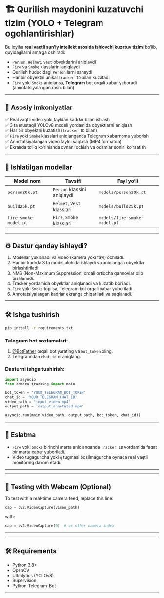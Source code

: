 # 🏗️ Qurilish maydonini kuzatuvchi tizim (YOLO + Telegram ogohlantirishlar)

Bu loyiha **real vaqtli sun’iy intellekt asosida ishlovchi kuzatuv tizimi** bo‘lib, quyidagilarni amalga oshiradi:

- `Person`, `Helmet`, `Vest` obyektlarini aniqlaydi
- `Fire` va `Smoke` klasslarini aniqlaydi
- Qurilish hududidagi `Person` larni sanaydi
- Har bir obyektni unikal `tracker ID` bilan kuzatadi
- `Fire` yoki `Smoke` aniqlansa, **Telegram** bot orqali xabar yuboradi (annotatsiyalangan rasm bilan)

---

## 📌 Asosiy imkoniyatlar

✅ Real vaqtli video yoki fayldan kadrlar bilan ishlash  
✅ 3 ta mustaqil YOLOv8 modeli yordamida obyektlarni aniqlash  
✅ Har bir obyektni kuzatish (`tracker ID` bilan)  
✅ `Fire` yoki `Smoke` klasslari aniqlanganda Telegram xabarnoma yuborish  
✅ Annotatsiyalangan video faylni saqlash (MP4 formatda)  
✅ Ekranda to‘liq ko‘rinishda oynani ochish va odamlar sonini ko‘rsatish  

---

## 🧠 Ishlatilgan modellar

| Model nomi          | Tavsifi                      | Fayl yo‘li                      |
|---------------------|------------------------------|---------------------------------|
| `person20k.pt`      | `Person` klassini aniqlaydi  | `models/person20k.pt`          |
| `build25k.pt`       | `Helmet`, `Vest` klasslari   | `models/build25k.pt`           |
| `fire-smoke-model.pt` | `Fire`, `Smoke` klasslari    | `models/fire-smoke-model.pt`   |

---

## ⚙️ Dastur qanday ishlaydi?

1. Modellar yuklanadi va video (kamera yoki fayl) ochiladi.
2. Har bir kadrda 3 ta model alohida ishlaydi va aniqlangan obyektlar birlashtiriladi.
3. NMS (Non-Maximum Suppression) orqali ortiqcha qamrovlar olib tashlanadi.
4. Tracker yordamida obyektlar aniqlanadi va kuzatib boriladi.
5. `Fire` yoki `Smoke` topilsa, Telegram bot orqali xabar yuboriladi.
6. Annotatsiyalangan kadrlar ekranga chiqariladi va saqlanadi.

---

## 🛠️ Ishga tushirish

```bash
pip install -r requirements.txt
````

### Telegram bot sozlamalari:

1. [@BotFather](https://t.me/BotFather) orqali bot yarating va `bot_token` oling.
2. Telegram'dan `chat_id` ni aniqlang.

### Dasturni ishga tushirish:

```python
import asyncio
from camera-tracking import main  

bot_token = 'YOUR_TELEGRAM_BOT_TOKEN'
chat_id = 'YOUR_TELEGRAM_CHAT_ID'
video_path = 'input_video.mp4'
output_path = 'output_annotated.mp4'

asyncio.run(main(video_path, output_path, bot_token, chat_id))
```

---

## 📎 Eslatma

* `Fire` yoki `Smoke` birinchi marta aniqlanganda `Tracker ID` yordamida faqat bir marta xabar yuboriladi.
* Video tugaguncha yoki `q` tugmasi bosilmaguncha oynada real vaqtli monitoring davom etadi.

---

---

## 🧪 Testing with Webcam (Optional)

To test with a real-time camera feed, replace this line:

```python
cap = cv2.VideoCapture(video_path)
```

with:

```python
cap = cv2.VideoCapture(0)  # or other camera index
```

---

---

## 🛠 Requirements

* Python 3.8+
* OpenCV
* Ultralytics (YOLOv8)
* Supervision
* Python-Telegram-Bot

---

